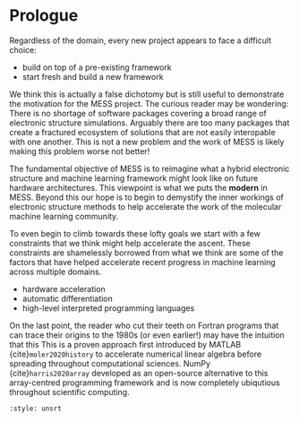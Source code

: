 # Prologue

Regardless of the domain, every new project appears to face a difficult choice:

- build on top of a pre-existing framework
- start fresh and build a new framework

We think this is actually a false dichotomy but is still useful to demonstrate the
motivation for the MESS project. The curious reader may be wondering: There is no
shortage of software packages covering a broad range of electronic structure
simulations. Arguably there are too many packages that create a fractured ecosystem of
solutions that are not easily interopable with one another. This is not a new problem
and the work of MESS is likely making this problem worse not better!

The fundamental objective of MESS is to reimagine what a hybrid electronic structure and
machine learning framework might look like on future hardware architectures. This
viewpoint is what we puts the **modern** in MESS. Beyond this our hope is to begin to
demystify the inner workings of electronic structure methods to help accelerate the work
of the molecular machine learning community.

To even begin to climb towards these lofty goals we start with a few constraints that we
think might help accelerate the ascent. These constraints are shamelessly borrowed from
what we think are some of the factors that have helped accelerate recent progress in
machine learning across multiple domains.

- hardware acceleration
- automatic differentiation
- high-level interpreted programming languages

On the last point, the reader who cut their teeth on Fortran programs that can trace
their origins to the 1980s (or even earlier!) may have the intuition that this This is a
proven approach first introduced by MATLAB {cite}`moler2020history` to accelerate
numerical linear algebra before spreading throughout computational sciences. NumPy
{cite}`harris2020array` developed as an open-source alternative to this array-centred
programming framework and is now completely ubiqutious throughout scientific computing.

```{bibliography}
:style: unsrt
```
